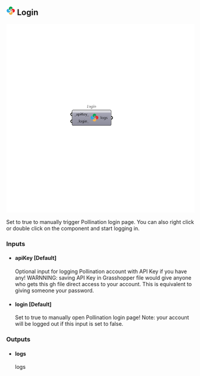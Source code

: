 ## ![Login](../../images/icons/Login.png) Login

![Login](../../images/components/Login.png)

Set to true to manually trigger Pollination login page. You can also right click or double click on the component and start logging in.

### Inputs

* #### apiKey [Default]

  Optional input for logging Pollination account with API Key if you have any! WARNNING: saving API Key in Grasshopper file would give anyone who gets this gh file direct access to your account. This is equivalent to giving someone your password.

* #### login [Default]

  Set to true to manually open Pollination login page! Note: your account will be logged out if this input is set to false.

### Outputs

* #### logs

  logs
